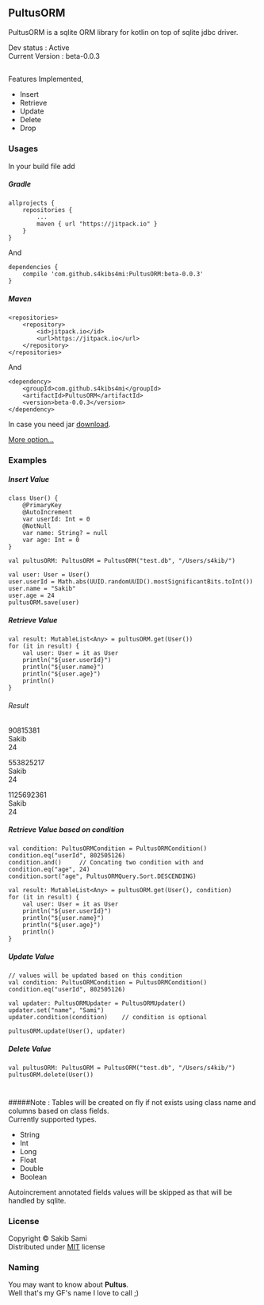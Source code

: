 ## PultusORM
PultusORM is a sqlite ORM library for kotlin on top of sqlite jdbc driver.

Dev status : Active<br>
Current Version : beta-0.0.3

##
Features Implemented,
* Insert
* Retrieve
* Update
* Delete
* Drop


### Usages
In your build file add
##### Gradle
```
allprojects {
    repositories {
        ...
        maven { url "https://jitpack.io" }
    }
}
```
And
```
dependencies {
    compile 'com.github.s4kibs4mi:PultusORM:beta-0.0.3'
}
```

##### Maven
```
<repositories>
    <repository>
        <id>jitpack.io</id>
        <url>https://jitpack.io</url>
	</repository>
</repositories>
```
And
```
<dependency>
    <groupId>com.github.s4kibs4mi</groupId>
    <artifactId>PultusORM</artifactId>
    <version>beta-0.0.3</version>
</dependency>
```

In case you need jar [download](https://jitpack.io/com/github/s4kibs4mi/PultusORM/beta-0.0.3/PultusORM-beta-0.0.3.jar).

[More option...](https://jitpack.io/#s4kibs4mi/PultusORM/beta-0.0.3)

### Examples

##### Insert Value
```
class User() {
    @PrimaryKey
    @AutoIncrement
    var userId: Int = 0
    @NotNull
    var name: String? = null
    var age: Int = 0
}

val pultusORM: PultusORM = PultusORM("test.db", "/Users/s4kib/")

val user: User = User()
user.userId = Math.abs(UUID.randomUUID().mostSignificantBits.toInt())
user.name = "Sakib"
user.age = 24
pultusORM.save(user)
```

##### Retrieve Value
```
val result: MutableList<Any> = pultusORM.get(User())
for (it in result) {
    val user: User = it as User
    println("${user.userId}")
    println("${user.name}")
    println("${user.age}")
    println()
}
```

###### Result
90815381<br>
Sakib<br>
24

553825217<br>
Sakib<br>
24

1125692361<br>
Sakib<br>
24

##### Retrieve Value based on condition
```
val condition: PultusORMCondition = PultusORMCondition()
condition.eq("userId", 802505126)
condition.and()     // Concating two condition with and
condition.eq("age", 24)
condition.sort("age", PultusORMQuery.Sort.DESCENDING)

val result: MutableList<Any> = pultusORM.get(User(), condition)
for (it in result) {
    val user: User = it as User
    println("${user.userId}")
    println("${user.name}")
    println("${user.age}")
    println()
}
```

##### Update Value
```
// values will be updated based on this condition
val condition: PultusORMCondition = PultusORMCondition()
condition.eq("userId", 802505126)

val updater: PultusORMUpdater = PultusORMUpdater()
updater.set("name", "Sami")
updater.condition(condition)    // condition is optional

pultusORM.update(User(), updater)
```

##### Delete Value
```
val pultusORM: PultusORM = PultusORM("test.db", "/Users/s4kib/")
pultusORM.delete(User())
```

#
#####Note :
Tables will be created on fly if not exists using class name
and columns based on
class fields.<br>
Currently supported types.
* String
* Int
* Long
* Float
* Double
* Boolean<br>

Autoincrement annotated fields values will be skipped
as that will be handled by sqlite.

### License
Copyright &copy; Sakib Sami<br>
Distributed under [MIT](https://github.com/s4kibs4mi/PultusORM/blob/master/LICENSE) license


### Naming
You may want to know about **Pultus**.<br>
Well that's my GF's name I love to call ;)
